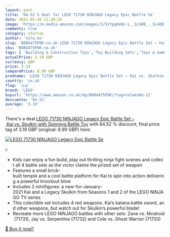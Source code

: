 ```yaml
---
layout: post
title: '64.52 % deal for LEGO 71730 NINJAGO Legacy Epic Battle Se'
date: 2021-05-28 11:29:25
image: 'https://m.media-amazon.com/images/I/51YpgdeNv-L._SL500_._SL400_.jpg'
comments: true
category: ofertas
author: 'tole.es'
slug: 'B08G475P8K-co.uk LEGO 71730 NINJAGO Legacy Epic Battle Set – Kai vs....'
sku: 'B08G475P8K-co.uk'
tags: [ 'Building & Construction Toys','Toy Building Sets','Toys & Games','Toys Store','lego', ]
actualPrice: 3.19 GBP
currency: GBP
price: 3.19
comparePrice: 8.99 GBP
prodname: 'LEGO 71730 NINJAGO Legacy Epic Battle Set – Kai vs. Skulkin with Spinning Battle Toy'
country: 'co.uk'
flag: '🇬🇧'
brand: 'LEGO'
buyurl: 'https://www.amazon.co.uk/dp/B08G475P8K/?tag=tolees0a-21'
descuento: '64.52'
average: '3.19'
---
```


There's a deal [LEGO 71730 NINJAGO Legacy Epic Battle Set – Kai vs. Skulkin with Spinning Battle Toy](https://www.amazon.co.uk/dp/B08G475P8K/?tag=tolees0a-21)  with  64.52 % discount, final price tag of  3.19 GBP (original: 8.99 GBP) here:

[![LEGO 71730 NINJAGO Legacy Epic Battle Se](https://m.media-amazon.com/images/I/51YpgdeNv-L._SL500_._SL400_.jpg)](https://www.amazon.co.uk/dp/B08G475P8K/?tag=tolees0a-21)

ℹ️:

- Kids can enjoy a fun build, play out thrilling ninja fight scenes and collect all 4 battle sets as the victor claims the prized set of weapon
- Features a small brick-built temple and a cool battle platform for Kai to spin into action delivering a powerful knockout blow
- Includes 2 minifigures: a new-for-January-2021 Kai and a Legacy Skulkin from Seasons 1 and 2 of the LEGO NINJAGO TV series
- This colectible set includes 4 red weapons. Kai’s katana battle sword, and other weapons, but watch out for Skulkin’s powerful blade!
- Recreate more LEGO NINJAGO battles with other sets: Zane vs. Nindroid (71731), Jay vs. Serpentine (71732) and Cole vs. Ghost Warrior (71733)

[🛒 Buy it now!!](https://www.amazon.co.uk/dp/B08G475P8K/?tag=tolees0a-21)
